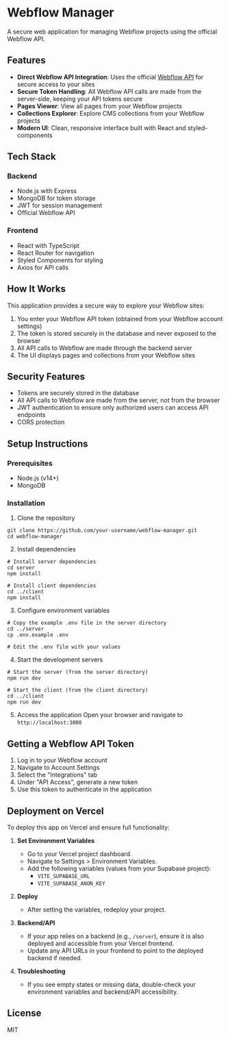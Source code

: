 # Webflow Manager

A secure web application for managing Webflow projects using the official Webflow API.

## Features

- **Direct Webflow API Integration**: Uses the official [Webflow API](https://developers.webflow.com/data/reference/rest-introduction) for secure access to your sites
- **Secure Token Handling**: All Webflow API calls are made from the server-side, keeping your API tokens secure
- **Pages Viewer**: View all pages from your Webflow projects
- **Collections Explorer**: Explore CMS collections from your Webflow projects
- **Modern UI**: Clean, responsive interface built with React and styled-components

## Tech Stack

### Backend
- Node.js with Express
- MongoDB for token storage
- JWT for session management
- Official Webflow API

### Frontend
- React with TypeScript
- React Router for navigation
- Styled Components for styling
- Axios for API calls

## How It Works

This application provides a secure way to explore your Webflow sites:

1. You enter your Webflow API token (obtained from your Webflow account settings)
2. The token is stored securely in the database and never exposed to the browser
3. All API calls to Webflow are made through the backend server
4. The UI displays pages and collections from your Webflow sites

## Security Features

- Tokens are securely stored in the database
- All API calls to Webflow are made from the server, not from the browser
- JWT authentication to ensure only authorized users can access API endpoints
- CORS protection

## Setup Instructions

### Prerequisites
- Node.js (v14+)
- MongoDB

### Installation

1. Clone the repository
```
git clone https://github.com/your-username/webflow-manager.git
cd webflow-manager
```

2. Install dependencies
```
# Install server dependencies
cd server
npm install

# Install client dependencies
cd ../client
npm install
```

3. Configure environment variables
```
# Copy the example .env file in the server directory
cd ../server
cp .env.example .env

# Edit the .env file with your values
```

4. Start the development servers
```
# Start the server (from the server directory)
npm run dev

# Start the client (from the client directory)
cd ../client
npm run dev
```

5. Access the application
Open your browser and navigate to `http://localhost:3000`

## Getting a Webflow API Token

1. Log in to your Webflow account
2. Navigate to Account Settings
3. Select the "Integrations" tab
4. Under "API Access", generate a new token
5. Use this token to authenticate in the application

## Deployment on Vercel

To deploy this app on Vercel and ensure full functionality:

1. **Set Environment Variables**
   - Go to your Vercel project dashboard.
   - Navigate to Settings > Environment Variables.
   - Add the following variables (values from your Supabase project):
     - `VITE_SUPABASE_URL`
     - `VITE_SUPABASE_ANON_KEY`

2. **Deploy**
   - After setting the variables, redeploy your project.

3. **Backend/API**
   - If your app relies on a backend (e.g., `/server`), ensure it is also deployed and accessible from your Vercel frontend.
   - Update any API URLs in your frontend to point to the deployed backend if needed.

4. **Troubleshooting**
   - If you see empty states or missing data, double-check your environment variables and backend/API accessibility.

## License

MIT 